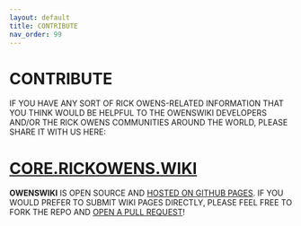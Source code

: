 ```yaml
---
layout: default
title: CONTRIBUTE
nav_order: 99
---
```


# CONTRIBUTE

IF YOU HAVE ANY SORT OF RICK OWENS-RELATED INFORMATION THAT YOU THINK WOULD BE HELPFUL TO THE OWENSWIKI DEVELOPERS AND/OR THE RICK OWENS COMMUNITIES AROUND THE WORLD, PLEASE SHARE IT WITH US HERE:

# [CORE.RICKOWENS.WIKI](https://core.rickowens.wiki/)

**OWENSWIKI** IS OPEN SOURCE AND [HOSTED ON GITHUB PAGES](https://github.com/rickowensonline/rickowensonline.github.io). IF YOU WOULD PREFER TO SUBMIT WIKI PAGES DIRECTLY, PLEASE FEEL FREE TO FORK THE REPO AND [OPEN A PULL REQUEST](https://github.com/rickowensonline/rickowensonline.github.io/pulls)!